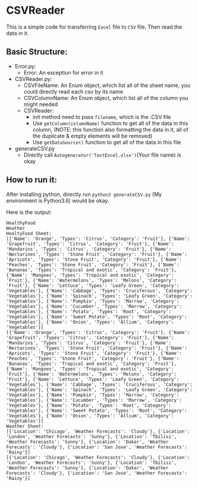 # CSVReader

This is a simple code for transferring `Excel` file to `CSV` file.
Then read the data in it.

## Basic Structure:
- Error.py: 
  - Error: An exception for error in it
- CSVReader.py:
  - CSVFileName: An Enum object, which list all of the sheet name, you could directly read each csv by its name
  - CSVColumnName: An Enum object, which list all of the column you might needed
  - CSVReader: 
    - init method need to pass `filename`, which is the .CSV file
    - Use `getColumn(columnName)` function to get all of the data in this column, (NOTE: this function also formatting the data in it, all of the duplicate & empty elements will be removed)
    - Use `getDataSource()` function to get all of the data in this file
- generateCSV.py
  - Directly call `Autogenerator('TextExcel.xlsx')`(Your file name) is okay
 
## How to run it:
After installing python, directly run `python3 generateCSV.py` (My environment is Python3.6) would be okay.


Here is the output:
```
HealthyFood
Weather
HealtyFood Sheet: 
[{'Name': 'Orange', 'Types': 'Citrus', 'Category': 'Fruit'}, {'Name': 'Grapefruit', 'Types': 'Citrus', 'Category': 'Fruit'}, {'Name': 'Mandarins', 'Types': 'Citrus', 'Category': 'Fruit'}, {'Name': 'Nectarines', 'Types': 'Stone Fruit', 'Category': 'Fruit'}, {'Name': 'Apricots', 'Types': 'Stone Fruit', 'Category': 'Fruit'}, {'Name': 'Peaches', 'Types': 'Stone Fruit', 'Category': 'Fruit'}, {'Name': 'Bananas', 'Types': 'Tropical and exotic', 'Category': 'Fruit'}, {'Name': 'Mangoes', 'Types': 'Tropical and exotic', 'Category': 'Fruit'}, {'Name': 'Watermelons', 'Types': 'Melons', 'Category': 'Fruit'}, {'Name': 'Lettuce', 'Types': 'Leafy Green', 'Category': 'Vegetables'}, {'Name': 'Cabbage', 'Types': 'Cruciferous', 'Category': 'Vegetables'}, {'Name': 'Spinach', 'Types': 'Leafy Green', 'Category': 'Vegetables'}, {'Name': 'Pumpkin', 'Types': 'Marrow', 'Category': 'Vegetables'}, {'Name': 'Cucumber', 'Types': 'Marrow', 'Category': 'Vegetables'}, {'Name': 'Potato', 'Types': 'Root', 'Category': 'Vegetables'}, {'Name': 'Sweet Potato', 'Types': 'Root', 'Category': 'Vegetables'}, {'Name': 'Onion', 'Types': 'Allium', 'Category': 'Vegetables'}]
[{'Name': 'Orange', 'Types': 'Citrus', 'Category': 'Fruit'}, {'Name': 'Grapefruit', 'Types': 'Citrus', 'Category': 'Fruit'}, {'Name': 'Mandarins', 'Types': 'Citrus', 'Category': 'Fruit'}, {'Name': 'Nectarines', 'Types': 'Stone Fruit', 'Category': 'Fruit'}, {'Name': 'Apricots', 'Types': 'Stone Fruit', 'Category': 'Fruit'}, {'Name': 'Peaches', 'Types': 'Stone Fruit', 'Category': 'Fruit'}, {'Name': 'Bananas', 'Types': 'Tropical and exotic', 'Category': 'Fruit'}, {'Name': 'Mangoes', 'Types': 'Tropical and exotic', 'Category': 'Fruit'}, {'Name': 'Watermelons', 'Types': 'Melons', 'Category': 'Fruit'}, {'Name': 'Lettuce', 'Types': 'Leafy Green', 'Category': 'Vegetables'}, {'Name': 'Cabbage', 'Types': 'Cruciferous', 'Category': 'Vegetables'}, {'Name': 'Spinach', 'Types': 'Leafy Green', 'Category': 'Vegetables'}, {'Name': 'Pumpkin', 'Types': 'Marrow', 'Category': 'Vegetables'}, {'Name': 'Cucumber', 'Types': 'Marrow', 'Category': 'Vegetables'}, {'Name': 'Potato', 'Types': 'Root', 'Category': 'Vegetables'}, {'Name': 'Sweet Potato', 'Types': 'Root', 'Category': 'Vegetables'}, {'Name': 'Onion', 'Types': 'Allium', 'Category': 'Vegetables'}]
Weather Sheet: 
[{'Location': 'Chicago', 'Weather Forecasts': 'Cloudy'}, {'Location': 'London', 'Weather Forecasts': 'Sunny'}, {'Location': 'Tbilisi', 'Weather Forecasts': 'Sunny'}, {'Location': 'Dakar', 'Weather Forecasts': 'Cloudy'}, {'Location': 'San Jose', 'Weather Forecasts': 'Rainy'}]
[{'Location': 'Chicago', 'Weather Forecasts': 'Cloudy'}, {'Location': 'London', 'Weather Forecasts': 'Sunny'}, {'Location': 'Tbilisi', 'Weather Forecasts': 'Sunny'}, {'Location': 'Dakar', 'Weather Forecasts': 'Cloudy'}, {'Location': 'San Jose', 'Weather Forecasts': 'Rainy'}]
```
